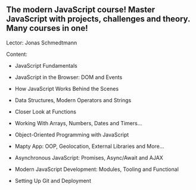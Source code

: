 ## The modern JavaScript course! Master JavaScript with projects, challenges and theory. Many courses in one!
Lector: Jonas Schmedtmann

Content:
- JavaScript Fundamentals
- JavaScript in the Browser: DOM and Events
- How JavaScript Works Behind the Scenes
- Data Structures, Modern Operators and Strings
- Closer Look at Functions
- Working With Arrays, Numbers, Dates and Timers...
- Object-Oriented Programming with JavaScript

- Mapty App: OOP, Geolocation, External Libraries and More...
- Asynchronous JavaScript: Promises, Async/Await and AJAX
- Modern JavaScript Development: Modules, Tooling and Functional
- Setting Up Git and Deployment
